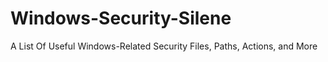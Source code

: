 # Windows-Security-Silene
A List Of Useful Windows-Related Security Files, Paths, Actions, and More
